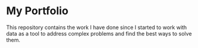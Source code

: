 # My Portfolio
This repository contains the work I have done since I started to work with data as a tool to address complex problems and find the best ways to solve them. 
